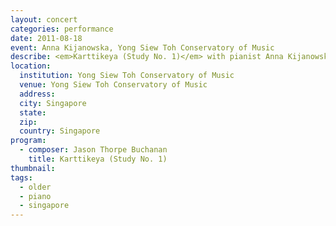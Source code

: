 ```yaml
---
layout: concert
categories: performance
date: 2011-08-18
event: Anna Kijanowska, Yong Siew Toh Conservatory of Music
describe: <em>Karttikeya (Study No. 1)</em> with pianist Anna Kijanowska. Yong Siew Toh Conservatory of Music, Singapore.
location:
  institution: Yong Siew Toh Conservatory of Music
  venue: Yong Siew Toh Conservatory of Music
  address:
  city: Singapore
  state:
  zip:
  country: Singapore
program:
  - composer: Jason Thorpe Buchanan
    title: Karttikeya (Study No. 1)
thumbnail:  
tags:
  - older
  - piano
  - singapore
---
```

